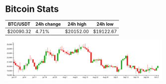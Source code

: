 # Bitcoin Stats

BTC/USDT|24h change|24h high|24h low|
|---|---|---|---|
|$20090.32|4.71%|$20152.00|$19122.67|

<img src="./chart.svg">
